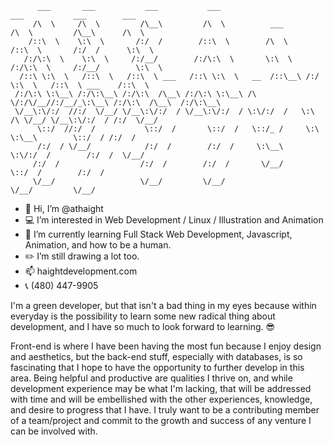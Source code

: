 ```  
      ___       ___           ___           ___                       ___           ___        ___     
     /\  \     /\  \         /\__\         /\  \          ___        /\  \         /\__\      /\  \    
    /::\  \    \:\  \       /:/  /        /::\  \        /\  \      /::\  \       /:/  /      \:\  \   
   /:/\:\  \    \:\  \     /:/__/        /:/\:\  \       \:\  \    /:/\:\  \     /:/__/        \:\  \  
  /::\ \:\  \   /::\  \   /::\  \ ___   /::\ \:\  \   __  /::\__\ /:/  \:\  \   /::\  \ ___    /::\  \ 
 /:/\:\ \:\__\ /:/\:\__\ /:/\:\  /\__\ /:/\:\ \:\__\ /\ \/:/\/__//:/__/_\:\__\ /:/\:\  /\__\  /:/\:\__\
 \/__\:\/:/  //:/  \/__/ \/__\:\/:/  / \/__\:\/:/  / \:\/:/  /   \:\  /\ \/__/ \/__\:\/:/  / /:/  \/__/
      \::/  //:/  /           \::/  /       \::/  /   \::/_ /     \:\ \:\__\        \::/  / /:/  /     
      /:/  / \/__/            /:/  /        /:/  /     \:\__\      \:\/:/  /        /:/  /  \/__/      
     /:/  /                  /:/  /        /:/  /       \/__/       \::/  /        /:/  /            
     \/__/                   \/__/         \/__/                     \/__/         \/__/
```

- 👋 Hi, I’m @athaight
- 💻 I’m interested in Web Development / Linux / Illustration and Animation
- 🧠 I’m currently learning Full Stack Web Development, Javascript, Animation, and how to be a human.
- ✏️ I’m still drawing a lot too.
- 📫 haightdevelopment.com
- 📞 (480) 447-9905‬

I'm a green developer, but that isn't a bad thing in my eyes because within everyday is the possibility to learn some new radical thing about development, and I have so much to look forward to learning. 😎

Front-end is where I have been having the most fun because I enjoy design and aesthetics, but the back-end stuff, especially with databases, is so fascinating that I hope to have the opportunity to further develop in this area.
Being helpful and productive are qualities I thrive on, and while development experience may be what I'm lacking, that will be addressed with time and will be embellished with the other experiences, knowledge, and desire to progress that I have. I truly want to be a contributing member of a team/project and commit to the growth and success of any venture I can be involved with. 
 

<!---
athaight/athaight is a ✨ special ✨ repository because its `README.md` (this file) appears on your GitHub profile.
You can click the Preview link to take a look at your changes.
--->

